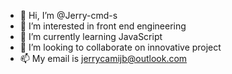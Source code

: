 - 👋 Hi, I’m @Jerry-cmd-s
- 👀 I’m interested in front end engineering
- 🌱 I’m currently learning JavaScript
- 💞️ I’m looking to collaborate on innovative project
- 📫 My email is jerrycamijb@outlook.com

<!---
Jerry-cmd-s/Jerry-cmd-s is a ✨ special ✨ repository because its `README.md` (this file) appears on your GitHub profile.
You can click the Preview link to take a look at your changes.
--->
